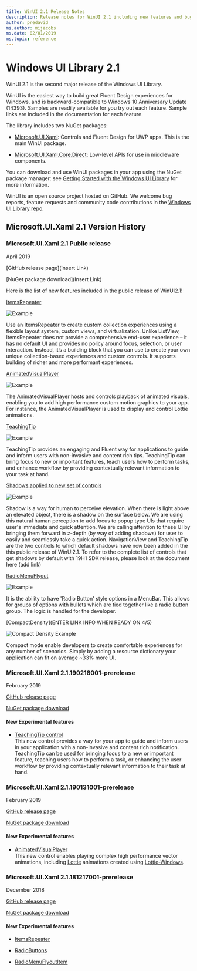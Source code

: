 ```yaml
---
title: WinUI 2.1 Release Notes
description: Release notes for WinUI 2.1 including new features and bugfixes.
author: predavid
ms.author: mijacobs
ms.date: 02/01/2019
ms.topic: reference
---
```


# Windows UI Library 2.1

WinUI 2.1 is the second major release of the Windows UI Library. 

WinUI is the easiest way to build great Fluent Design experiences for Windows, and is backward-compatible to Windows 10 Anniversary Update (14393). Samples are readily available for you try out each feature. Sample links are included in the documentation for each feature.

The library includes two NuGet packages:

* [Microsoft.UI.Xaml](https://www.nuget.org/packages/Microsoft.UI.Xaml): Controls and Fluent Design for UWP apps. This is the main WinUI package.

* [Microsoft.UI.Xaml.Core.Direct](https://www.nuget.org/packages/Microsoft.UI.Xaml.Core.Direct): Low-level APIs for use in middleware components.

You can download and use WinUI packages in your app using the NuGet package manager: see [Getting Started with the Windows UI Library](https://docs.microsoft.com/en-us/uwp/toolkits/winui/getting-started) for more information.

WinUI is an open source project hosted on GitHub. We welcome bug reports, feature requests and community code contributions in the [Windows UI Library repo](https://aka.ms/winui).

## Microsoft.UI.Xaml 2.1 Version History

### Microsoft.UI.Xaml 2.1 Public release

April 2019

[GitHub release page](Insert Link)

[NuGet package download](Insert Link)


Here is the list of new features included in the public release of WinUI2.1!


[ItemsRepeater](https://docs.microsoft.com/windows/uwp/design/controls-and-patterns/items-repeater)


![Example](../images/ItemsRepeater%20-%20MSN%20News.gif)



Use an ItemsRepeater to create custom collection experiences using a flexible layout system, custom views, and virtualization.
Unlike ListView, ItemsRepeater does not provide a comprehensive end-user experience – it has no default UI and provides no policy around focus, selection, or user interaction. Instead, it’s a building block that you can use to create your own unique collection-based experiences and custom controls. It supports building of richer and more performant experiences.



[AnimatedVisualPlayer](https://docs.microsoft.com/windows/communitytoolkit/animations/lottie)

![Example](../images/AnimatedVisualPlayer.gif)


The AnimatedVisualPlayer hosts and controls playback of animated visuals, enabling you to add high performance custom motion graphics to your app. For instance, the AnimatedVisualPlayer is used to display and control Lottie animations.




[TeachingTip](https://review.docs.microsoft.com/windows/uwp/design/controls-and-patterns/dialogs-and-flyouts/teaching-tip?branch=release-winui)


![Example](../images/TeachingTip.gif)


TeachingTip provides an engaging and Fluent way for applications to guide and inform users with non-invasive and content rich tips. TeachingTip can bring focus to new or important features, teach users how to perform tasks, and enhance workflow by providing contextually relevant information to your task at hand.



[Shadows applied to new set of controls ](https://review.docs.microsoft.com/en-us/windows/uwp/design/layout/depth-shadow?branch=release-19h1)



![Example](../images/shadow.gif)



Shadow is a way for human to perceive elevation. When there is light above an elevated object, there is a shadow on the surface below. We are using this natural human perception to add focus to popup type UIs that require user's immediate and quick attention. We are calling attention to these UI by bringing them forward in z-depth (by way of adding shadows) for user to easily and seamlessly take a quick action. NavigationView and TeachingTip are the two controls to which default shadows have now been added in the this public release of WinUI2.1. To refer to the complete list of controls that get shadows by default with 19H1 SDK release, please look at the document here (add link)



[RadioMenuFlyout](https://review.docs.microsoft.com/en-us/windows/uwp/design/controls-and-patterns/menus?branch=release-winui#create-a-menu-flyout-or-a-context-menu)



![Example](../images/RadioMenuFlyout.png)



It is the ability to have 'Radio Button' style options in a MenuBar. This allows for groups of options with bullets which are tied together like a radio button group. The logic is handled for the developer.




[CompactDensity](ENTER LINK INFO WHEN READY ON 4/5)



![Compact Density Example](../images/CompactDensity.png)



Compact mode enable developers to create comfortable experiences for any number of scenarios. Simply by adding a resource dictionary your application can fit on average ~33% more UI.

### Microsoft.UI.Xaml 2.1.190218001-prerelease

February 2019

[GitHub release page](https://github.com/Microsoft/microsoft-ui-xaml/releases/tag/v2.1.190219001-prerelease)

[NuGet package download](https://www.nuget.org/packages/Microsoft.UI.Xaml/2.1.190218001-prerelease)

#### New Experimental features

* [TeachingTip control](https://github.com/Microsoft/microsoft-ui-xaml/issues/21)  
  This new control provides a way for your app to guide and inform users in your application with a non-invasive and content rich notification. TeachingTip can be used for bringing focus to a new or important feature, teaching users how to perform a task, or enhancing the user workflow by providing contextually relevant information to their task at hand.

### Microsoft.UI.Xaml 2.1.190131001-prerelease

February 2019

[GitHub release page](https://github.com/Microsoft/microsoft-ui-xaml/releases/tag/v2.1.190131001-prerelease)

[NuGet package download](https://www.nuget.org/packages/Microsoft.UI.Xaml/2.1.190131001-prerelease)

#### New Experimental features

* [AnimatedVisualPlayer](https://docs.microsoft.com/uwp/api/microsoft.ui.xaml.controls.animatedvisualplayer)  
  This new control enables playing complex high performance vector animations, including [Lottie](https://github.com/airbnb/lottie) animations created using [Lottie-Windows](https://docs.microsoft.com/windows/communitytoolkit/animations/lottie).


### Microsoft.UI.Xaml 2.1.181217001-prerelease

December 2018

[GitHub release page](https://github.com/Microsoft/microsoft-ui-xaml/releases/tag/v2.1.181217001-prerelease)

[NuGet package download](https://www.nuget.org/packages/Microsoft.UI.Xaml/2.1.181217001-prerelease)

#### New Experimental features

* [ItemsRepeater](https://docs.microsoft.com/uwp/api/microsoft.ui.xaml.controls.itemsrepeater)

* [RadioButtons](https://docs.microsoft.com/uwp/api/microsoft.ui.xaml.controls.radiobuttons)

* [RadioMenuFlyoutItem](https://docs.microsoft.com/uwp/api/microsoft.ui.xaml.controls.radiomenuflyoutitem)



